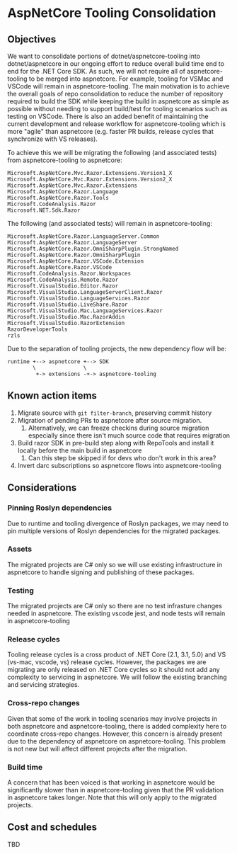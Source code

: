 # AspNetCore Tooling Consolidation

## Objectives

We want to consolidate portions of dotnet/aspnetcore-tooling into dotnet/aspnetcore in our ongoing effort to reduce overall build time end to end for the .NET Core SDK. As such, we will not require all of aspnetcore-tooling to be merged into aspnetcore. For example, tooling for VSMac and VSCode will remain in aspnetcore-tooling. The main motivation is to achieve the overall goals of repo consolidation to reduce the number of repository required to build the SDK while keeping the build in aspnetcore as simple as possible without needing to support build/test for tooling scenarios such as testing on VSCode. There is also an added benefit of maintaining the current development and release workflow for aspnetcore-tooling which is more "agile" than aspnetcore (e.g. faster PR builds, release cycles that synchronize with VS releases).

To achieve this we will be migrating the following (and associated tests) from aspnetcore-tooling to aspnetcore:
```
Microsoft.AspNetCore.Mvc.Razor.Extensions.Version1_X
Microsoft.AspNetCore.Mvc.Razor.Extensions.Version2_X
Microsoft.AspNetCore.Mvc.Razor.Extensions
Microsoft.AspNetCore.Razor.Language
Microsoft.AspNetCore.Razor.Tools
Microsoft.CodeAnalysis.Razor
Microsoft.NET.Sdk.Razor
````
The following (and associated tests) will remain in aspnetcore-tooling:
```
Microsoft.AspNetCore.Razor.LanguageServer.Common
Microsoft.AspNetCore.Razor.LanguageServer
Microsoft.AspNetCore.Razor.OmniSharpPlugin.StrongNamed
Microsoft.AspNetCore.Razor.OmniSharpPlugin
Microsoft.AspNetCore.Razor.VSCode.Extension
Microsoft.AspNetCore.Razor.VSCode
Microsoft.CodeAnalysis.Razor.Workspaces
Microsoft.CodeAnalysis.Remote.Razor
Microsoft.VisualStudio.Editor.Razor
Microsoft.VisualStudio.LanguageServerClient.Razor
Microsoft.VisualStudio.LanguageServices.Razor
Microsoft.VisualStudio.LiveShare.Razor
Microsoft.VisualStudio.Mac.LanguageServices.Razor
Microsoft.VisualStudio.Mac.RazorAddin
Microsoft.VisualStudio.RazorExtension
RazorDeveloperTools
rzls
````

Due to the separation of tooling projects, the new dependency flow will be:

```
runtime +--> aspnetcore +--> SDK
        \               \
         +-> extensions -+-> aspnetcore-tooling
```
## Known action items

1. Migrate source with `git filter-branch`, preserving commit history
2. Migration of pending PRs to aspnetcore after source migration.
   1. Alternatively, we can freeze checkins during source migration especially since there isn't much source code that requires migration
3. Build razor SDK in pre-build step along with RepoTools and install it locally before the main build in aspnetcore
   1. Can this step be skipped if for devs who don't work in this area?
4. Invert darc subscriptions so aspnetcore flows into aspnetcore-tooling

## Considerations

### Pinning Roslyn dependencies

Due to runtime and tooling divergence of Roslyn packages, we may need to pin multiple versions of Roslyn dependencies for the migrated packages.

### Assets

The migrated projects are C# only so we will use existing infrastructure in aspnetcore to handle signing and publishing of these packages.

### Testing

The migrated projects are C# only so there are no test infrasture changes needed in aspnetcore. The existing vscode jest, and node tests will remain in aspnetcore-tooling

### Release cycles

Tooling release cycles is a cross product of .NET Core (2.1, 3.1, 5.0) and VS (vs-mac, vscode, vs) release cycles. However, the packages we are migrating are only released on .NET Core cycles so it should not add any complexity to servicing in aspnetcore. We will follow the existing branching and servicing strategies.

### Cross-repo changes

Given that some of the work in tooling scenarios may involve projects in both aspnetcore and aspnetcore-tooling, there is added complexity here to coordinate cross-repo changes. However, this concern is already present due to the dependency of aspnetcore on aspnetcore-tooling. This problem is not new but will affect different projects after the migration.

### Build time

A concern that has been voiced is that working in aspnetcore would be significantly slower than in aspnetcore-tooling given that the PR validation in aspnetcore takes longer. Note that this will only apply to the migrated projects.

## Cost and schedules

TBD
